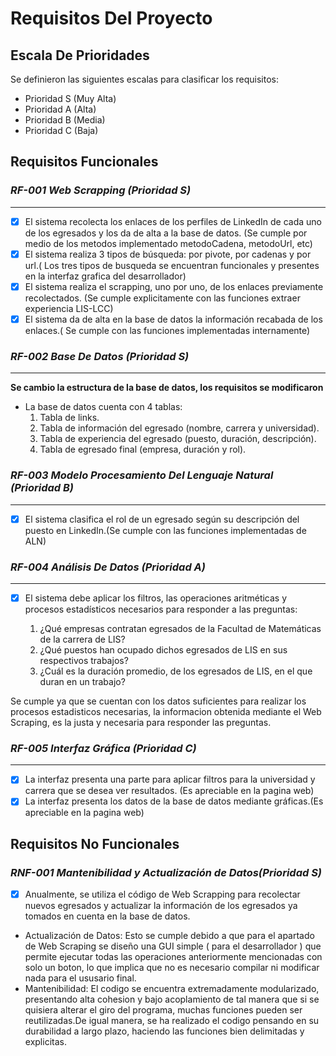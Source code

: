 # **Requisitos Del Proyecto**
## **Escala De Prioridades**
Se definieron las siguientes escalas para clasificar los requisitos:
* Prioridad S (Muy Alta)
* Prioridad A (Alta)
* Prioridad B (Media)
* Prioridad C (Baja)

## **Requisitos Funcionales**
### **_RF-001 Web Scrapping (Prioridad S)_** 
---
- [x] El sistema recolecta los enlaces de los perfiles de LinkedIn de cada uno de los egresados y los da de alta a la base de datos. (Se cumple por medio de los metodos implementado metodoCadena, metodoUrl, etc)
- [x] El sistema realiza 3 tipos de búsqueda: por pivote, por cadenas y por url.( Los tres tipos de busqueda se encuentran funcionales y presentes en la interfaz grafica del desarrollador)
- [x] El sistema realiza el scrapping, uno por uno, de los enlaces previamente recolectados. (Se cumple explicitamente con las funciones extraer experiencia LIS-LCC)
- [x] El sistema da de alta en la base de datos la información recabada de los enlaces.( Se cumple con las funciones implementadas internamente)

### **_RF-002 Base De Datos (Prioridad S)_**
---
**Se cambio la estructura de la base de datos, los requisitos se modificaron**
* La base de datos cuenta con 4 tablas:
    1. Tabla de links.
    2. Tabla de información del egresado (nombre, carrera y universidad).
    3. Tabla de experiencia del egresado (puesto, duración, descripción).
    4. Tabla de egresado final (empresa, duración y rol).

### **_RF-003 Modelo Procesamiento Del Lenguaje Natural (Prioridad B)_**
---
- [x] El sistema clasifica el rol de un egresado según su descripción del puesto en LinkedIn.(Se cumple con las funciones implementadas de ALN)

### **_RF-004 Análisis De Datos (Prioridad A)_**
---
- [x] El sistema debe aplicar los filtros, las operaciones aritméticas y procesos estadísticos necesarios para responder a las preguntas:

    1. ¿Qué empresas contratan egresados de la Facultad de Matemáticas de la carrera de LIS?
    2. ¿Qué puestos han ocupado dichos egresados de LIS en sus respectivos trabajos?
    3. ¿Cuál es la duración promedio, de los egresados de LIS, en el que duran en un trabajo?
     
Se cumple ya que se cuentan con los datos suficientes para realizar los procesos estadisticos necesarias, la informacion obtenida mediante el Web Scraping, es la justa y necesaria para responder las preguntas.

### **_RF-005 Interfaz Gráfica (Prioridad C)_**
---
- [x] La interfaz presenta una parte para aplicar filtros para la universidad y carrera que se desea ver resultados. (Es apreciable en la pagina web)
- [x] La interfaz presenta los datos de la base de datos mediante gráficas.(Es apreciable en la pagina web)

## Requisitos No Funcionales
### **_RNF-001 Mantenibilidad y Actualización de Datos(Prioridad S)_**
- [x] Anualmente, se utiliza el código de Web Scrapping para recolectar nuevos egresados y actualizar la información de los egresados ya tomados en cuenta en la base de datos.

- Actualización de Datos: Esto se cumple debido a que para el apartado de Web Scraping se diseño una GUI simple ( para el desarrollador ) que permite ejecutar todas las operaciones anteriormente mencionadas con solo un boton, lo que implica que no es necesario compilar ni modificar nada para el ususario final.
- Mantenibilidad: El codigo se encuentra extremadamente modularizado, presentando alta cohesion y bajo acoplamiento de tal manera que si se quisiera alterar el giro del programa, muchas funciones pueden ser reutilizadas.De igual manera, se ha realizado el codigo pensando en su durabilidad a largo plazo, haciendo las funciones bien delimitadas y explicitas.
